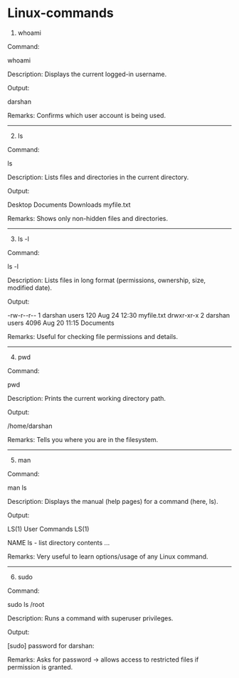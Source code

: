 # Linux-commands

1. whoami

Command:

whoami

Description:
Displays the current logged-in username.

Output:

darshan

Remarks:
Confirms which user account is being used.


---

2. ls

Command:

ls

Description:
Lists files and directories in the current directory.

Output:

Desktop  Documents  Downloads  myfile.txt

Remarks:
Shows only non-hidden files and directories.


---

3. ls -l

Command:

ls -l

Description:
Lists files in long format (permissions, ownership, size, modified date).

Output:

-rw-r--r--  1 darshan users   120 Aug 24 12:30 myfile.txt
drwxr-xr-x  2 darshan users  4096 Aug 20 11:15 Documents

Remarks:
Useful for checking file permissions and details.


---

4. pwd

Command:

pwd

Description:
Prints the current working directory path.

Output:

/home/darshan

Remarks:
Tells you where you are in the filesystem.


---

5. man

Command:

man ls

Description:
Displays the manual (help pages) for a command (here, ls).

Output:

LS(1)                   User Commands                   LS(1)

NAME
       ls - list directory contents
...

Remarks:
Very useful to learn options/usage of any Linux command.


---

6. sudo

Command:

sudo ls /root

Description:
Runs a command with superuser privileges.

Output:

[sudo] password for darshan:

Remarks:
Asks for password → allows access to restricted files if permission is granted.




